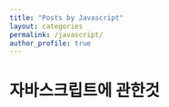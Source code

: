 ```yaml
---
title: "Posts by Javascript"
layout: categories
permalink: /javascript/
author_profile: true
---
```


# 자바스크립트에 관한것
